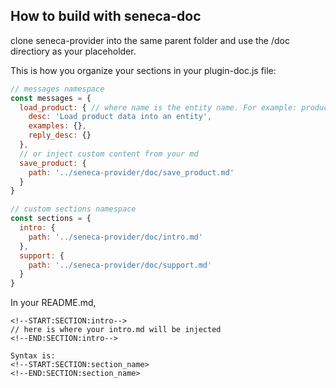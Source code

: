 
## How to build with seneca-doc

clone seneca-provider into the same parent folder and use the /doc directiory as your placeholder.


This is how you organize your sections in your plugin-doc.js file:

```js
// messages namespace
const messages = {
  load_product: { // where name is the entity name. For example: product
    desc: 'Load product data into an entity',
    examples: {},
    reply_desc: {}
  },
  // or inject custom content from your md
  save_product: {
    path: '../seneca-provider/doc/save_product.md'
  }
}

// custom sections namespace
const sections = {
  intro: {
    path: '../seneca-provider/doc/intro.md'
  },
  support: {
    path: '../seneca-provider/doc/support.md'
  }
}
```

In your README.md,

```
<!--START:SECTION:intro-->
// here is where your intro.md will be injected
<!--END:SECTION:intro-->

Syntax is:
<!--START:SECTION:section_name>
<!--END:SECTION:section_name>


```

